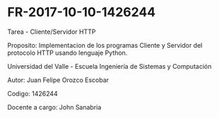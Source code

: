 # FR-2017-10-10-1426244

Tarea - Cliente/Servidor HTTP

Proposito: Implementacion de los programas Cliente y Servidor del protocolo HTTP usando lenguaje Python.

Universidad del Valle - Escuela Ingeniería de Sistemas y Computación

Autor: Juan Felipe Orozco Escobar

Codigo: 1426244

Docente a cargo: John Sanabria
